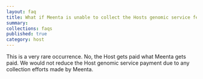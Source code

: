 ```yaml
---
layout: faq
title: What if Meenta is unable to collect the Hosts genomic service fees?
summary:
collections: faqs
published: true
category: host
---
```


This is a very rare occurrence. No, the Host gets paid what Meenta gets paid. We would not reduce the Host genomic service payment due to any collection efforts made by Meenta.  
